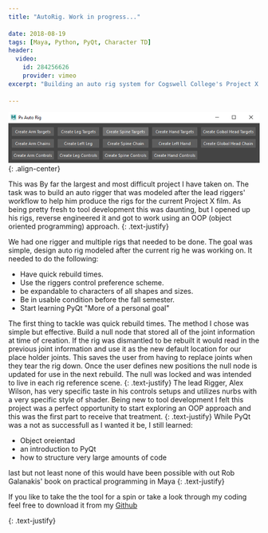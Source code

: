 ```yaml
---
title: "AutoRig. Work in progress..."

date: 2018-08-19
tags: [Maya, Python, PyQt, Character TD]
header:
  video:
    id: 284256626
    provider: vimeo
excerpt: "Building an auto rig system for Cogswell College's Project X studio."

---
```




![image-center](/images/autorig.PNG){: .align-center}
 
This was By far the largest and most difficult project I have taken on. The task was to build 
an auto rigger that was modeled after the lead riggers' workflow to help him produce the rigs for
the current Project X film. As being pretty fresh to tool development this was daunting, but I opened
up his rigs, reverse engineered it and got to work using an OOP (object oriented programming) approach.
{: .text-justify}

We had one rigger and multiple rigs that needed to be done. The goal was simple, design auto rig 
modeled after the current rig he was working on. It needed to do the following:

* Have quick rebuild times.
* Use the riggers control preference scheme.
* be expandable to characters of all shapes and sizes.
* Be in usable condition before the fall semester.
* Start learning PyQt "More of a personal goal"

The first thing to tackle was quick rebuild times. The method I chose was simple but effective.
Build a null node that stored all of the joint information at time of creation. If the rig was dismantled
to be rebuilt it would read in the previous joint information and use it as the new default location for 
our place holder joints. This saves the user from having to replace joints when they tear the rig down.
Once the user defines new positions the null node is updated for use in the next rebuild. The null was locked 
and was intended to live in each rig reference scene.
{: .text-justify}
The lead Rigger, Alex Wilson, has very specific taste in his controls setups and utilizes nurbs  with 
a very specific style of shader. Being new to tool development I felt this project was a perfect opportunity to 
start exploring an OOP approach and this was the first part to receive that treatment.
{: .text-justify}
While PyQt was a not as successfull as I wanted it be, I still learned:

* Object oreientad 
* an introduction to PyQt
* how to structure very large amounts of code

last but not least none of this would have been possible with out Rob Galanakis' book on practical 
programming in Maya
{: .text-justify}

If you like to take the the tool for a spin or take a  look through my coding feel free
to download it from my  <a href="https://github.com/MoodieW/PxAutorig" class="btn btn--primary">Github</a> 

{: .text-justify}
